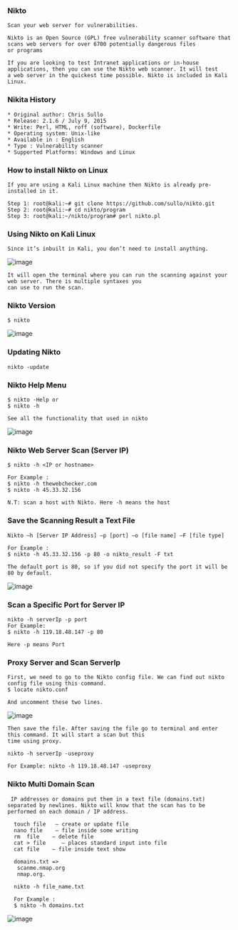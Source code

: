 ### Nikto
```
Scan your web server for vulnerabilities. 

Nikto is an Open Source (GPL) free vulnerability scanner software that scans web servers for over 6700 potentially dangerous files
or programs

If you are looking to test Intranet applications or in-house applications, then you can use the Nikto web scanner. It will test
a web server in the quickest time possible. Nikto is included in Kali Linux.
```
### Nikita History
```
* Original author: Chris Sullo
* Release: 2.1.6 / July 9, 2015
* Write: Perl, HTML, roff (software), Dockerfile
* Operating system: Unix-like
* Available in : English
* Type : Vulnerability scanner
* Supported Platforms: Windows and Linux
```
### How to install Nikto on Linux
```
If you are using a Kali Linux machine then Nikto is already pre-installed in it. 

Step 1: root@kali:~# git clone https://github.com/sullo/nikto.git
Step 2: root@kali:~# cd nikto/program
Step 3: root@kali:~/nikto/program# perl nikto.pl

```
### Using Nikto on Kali Linux
```
Since it’s inbuilt in Kali, you don’t need to install anything.
```
![image](https://user-images.githubusercontent.com/59710234/154805095-e2fb3bd0-5373-4ffc-a5c8-ec01705119ed.png)
```
It will open the terminal where you can run the scanning against your web server. There is multiple syntaxes you 
can use to run the scan.
```
### Nikto Version
```
$ nikto
```
![image](https://user-images.githubusercontent.com/59710234/154814147-d423ffcc-594c-4e3a-8e12-dcaf4c2cfc80.png)

### Updating Nikto
```
nikto -update
```
### Nikto Help Menu
```
$ nikto -Help or
$ nikto -h

See all the functionality that used in nikto
```
![image](https://user-images.githubusercontent.com/59710234/154814974-8f51234b-b909-4c2d-b144-e74a01ea7501.png)

### Nikto Web Server Scan (Server IP)
```
$ nikto -h <IP or hostname>

For Example : 
$ nikto -h thewebchecker.com
$ nikto -h 45.33.32.156

N.T: scan a host with Nikto. Here -h means the host
```
### Save the Scanning Result a Text File
```
Nikto –h [Server IP Address] –p [port] –o [file name] –F [file type]

For Example :
$ nikto -h 45.33.32.156 -p 80 -o nikto_result -F txt

The default port is 80, so if you did not specify the port it will be 80 by default.
```
![image](https://user-images.githubusercontent.com/59710234/154804141-0769a334-23dc-4774-977f-c699aeb8d6bd.png)

### Scan a Specific Port for Server IP
```
nikto -h serverIp -p port
For Example: 
$ nikto -h 119.18.48.147 -p 80

Here -p means Port
```
### Proxy Server and Scan ServerIp
```
First, we need to go to the Nikto config file. We can find out nikto config file using this command.
$ locate nikto.conf

And uncomment these two lines.
```
![image](https://user-images.githubusercontent.com/59710234/154817466-2e1c6976-c1c6-4586-a3ad-7ffbe9821a01.png)

```
Then save the file. After saving the file go to terminal and enter this command. It will start a scan but this 
time using proxy.

nikto -h serverIp -useproxy

For Example: nikto -h 119.18.48.147 -useproxy
```
### Nikto Multi Domain Scan
```
 IP addresses or domains put them in a text file (domains.txt) separated by newlines. Nikto will know that the scan has to be performed on each domain / IP address.
 
  touch file   — create or update file
  nano file    — file inside some writing
  rm  file    — delete file
  cat > file     — places standard input into file
  cat file    — file inside text show
  
  domains.txt =>
   scanme.nmap.org
   nmap.org.
  
  nikto -h file_name.txt
  
  For Example : 
  $ nikto -h domains.txt
```
![image](https://user-images.githubusercontent.com/59710234/154817223-b3edca82-b05e-49ff-a2be-6ee5561e7962.png)
